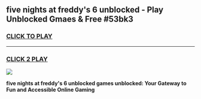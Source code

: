 
## five nights at freddy's 6 unblocked - Play Unblocked Gmaes & Free #53bk3
<h3>
<a href="https://news.freeplayer.one?title=five_nights_at_freddy's_6_unblocked&ref=24F">CLICK TO PLAY</a></h3>
<hr>

<h3>
<a href="https://news.freeplayer.one?title=five_nights_at_freddy's_6_unblocked&ref=24F">CLICK 2 PLAY</a>
  
</h3>

<a href="https://news.freeplayer.one?title=five_nights_at_freddy's_6_unblocked&ref=24F/"><img src="https://clearcache.store/games.png"></a>


**five nights at freddy's 6 unblocked games unblocked: Your Gateway to Fun and Accessible Online Gaming**
